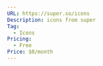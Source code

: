 ```yaml
---
URL: https://super.so/icons
Description: icons from super
Tag:
  - Icons
Pricing:
  - Free
Price: $0/month
---
```

